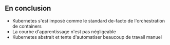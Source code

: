 ## En conclusion

- Kubernetes s'est imposé comme le standard de-facto de l'orchestration de containers
- La courbe d'apprentissage n'est pas négligeable
- Kubernetes abstrait et tente d'automatiser beaucoup de travail manuel